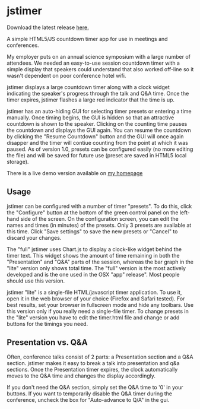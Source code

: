 jstimer
=======

Download the latest release <a href="https://github.com/48kRAM/jstimer/releases/latest">here.</a>

A simple HTML5/JS countdown timer app for use in meetings and conferences.

My employer puts on an annual science symposium with a large number of attendees. We needed an easy-to-use session countdown timer with a simple display that speakers could understand that also worked off-line so it wasn't dependent on poor conference hotel wifi.

jstimer displays a large countdown timer along with a clock widget indicating the speaker's progress through the talk and Q&A time. Once the timer expires, jstimer flashes a large red indicator that the time is up.

jstimer has an auto-hiding GUI for selecting timer presets or entering a time manually. Once timing begins, the GUI is hidden so that an attractive countdown is shown to the speaker. Clicking on the counting time pauses the countdown and displays the GUI again. You can resume the countdown by clicking the "Resume Countdown" button and the GUI will once again disapper and the timer will contiue counting from the point at which it was paused. As of version 1.0, presets can be configured easily (no more editing the file) and will be saved for future use (preset are saved in HTML5 local storage).

There is a live demo version available on [my homepage](http://www.cv.nrao.edu/~jmalone/tools/jstimer/)

Usage
-----

jstimer can be configured with a number of timer "presets". To do this, click the "Configure" button at the bottom of the green control panel on the left-hand side of the screen. On the configuration screen, you can edit the names and times (in minutes) of the presets. Only 3 presets are available at this time. Click "Save settings" to save the new presets or "Cancel" to discard your changes.

The "full" jstimer uses Chart.js to display a clock-like widget behind the timer text. This widget shows the amount of time remaining in both the "Presentation" and "Q&A" parts of the session, whereas the bar graph in the "lite" version only shows total time. The "full" version is the most actively developed and is the one used in the OSX "app" release". Most people should use this version.

jstimer "lite" is a single-file HTML/javascript timer application. To use it, open it in the web browser of your choice (Firefox and Safari tested). For best results, set your browser in fullscreen mode and hide any toolbars. Use this version only if you really need a single-file timer. To change presets in the "lite" version you have to edit the timer.html file and change or add buttons for the timings you need.


Presentation vs. Q&A
--------------------

Often, conference talks consist of 2 parts:  a Presentation section and a Q&A section. jstimer makes it easy to break a talk into presentation and q&a sections. Once the Presentation timer expires, the clock automatically moves to the Q&A time and changes the display accordingly.

If you don't need the Q&A section, simply set the Q&A time to '0' in your buttons. If you want to temporarily disable the Q&A timer during the conference, uncheck the box for "Auto-advance to Q/A" in the gui.
